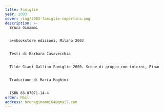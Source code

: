 ```yaml
---
title: Famiglie
year: 2003
cover: /img/2003-famiglie-copertina.png
description: >-
  Bruna Ginammi


  a+mbookstore edizioni, Milano 2003


  Testi di Barbara Casavecchia


  Tilde Giani Gallino Famiglie 2000. Scene di gruppo con interni, Einaudi, Torino 2000


  Traduzione di Maria Maghini


  ISBN 88-87071-14-4
order: Mail
address: brunaginammi64@gmail.com
---
```

